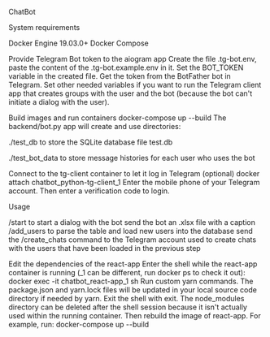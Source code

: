 ChatBot

System requirements

Docker Engine 19.03.0+
Docker Compose


Provide Telegram Bot token to the aiogram app
Create the file .tg-bot.env, paste the content of the .tg-bot.example.env in it.
Set the BOT_TOKEN variable in the created file. Get the token from the BotFather bot in Telegram.
Set other needed variables if you want to run the Telegram client app that creates groups
with the user and the bot (because the bot can't initiate a dialog with the user).

Build images and run containers
docker-compose up --build
The backend/bot.py app will create and use directories:


./test_db to store the SQLite database file test.db


./test_bot_data to store message histories for each user who uses the bot


Connect to the tg-client container to let it log in Telegram (optional)
docker attach chatbot_python-tg-client_1
Enter the mobile phone of your Telegram account. Then enter a verification code to login.

Usage


/start to start a dialog with the bot
send the bot an .xlsx file with a caption /add_users to parse the table and load new
users into the database
send the /create_chats command to the Telegram account used to create chats with
the users that have been loaded in the previous step


Edit the dependencies of the react-app
Enter the shell while the react-app container is running (_1 can be different, run docker ps to check it out):
docker exec -it chatbot_react-app_1 sh
Run custom yarn commands. The package.json and yarn.lock files will be updated in your local source code directory if needed by yarn.
Exit the shell with exit.
The node_modules directory can be deleted after the shell session because it isn't actually used within the running container.
Then rebuild the image of react-app. For example, run:
docker-compose up --build